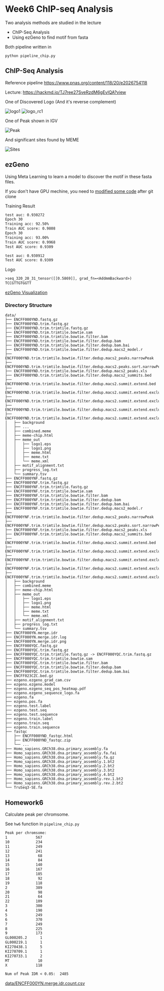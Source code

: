 # Week6 ChIP-seq Analysis

Two analysis methods are studied in the lecture
* ChIP-Seq Analysis
* Using ezGeno to find motif from fasta

Both pipeline written in 

`python pipeline_chip.py`

## ChIP-Seq Analysis

Reference pipeline https://www.pnas.org/content/118/20/e2026754118

Lecture: https://hackmd.io/TJ7ree27SveRzdM6gEvlQA?view

One of Discovered Logo (And it's reverse complement)

![logo1](https://raw.githubusercontent.com/linnil1/1101BioMedDataMining/main/hw6/data/ENCFF000YNF.trim.trimtile.bowtie.filter.dedup.macs2.summit.extend.excluded.top.peaks.meme/meme_out/logo1.png)
![logo_rc1](https://raw.githubusercontent.com/linnil1/1101BioMedDataMining/main/hw6/data/ENCFF000YNF.trim.trimtile.bowtie.filter.dedup.macs2.summit.extend.excluded.top.peaks.meme/meme_out/logo_rc1.png)

One of Peak shown in IGV

![Peak](https://raw.githubusercontent.com/linnil1/1101BioMedDataMining/main/hw6/data/ENCFF000YNF.trim.trimtile.bowtie.filter.dedup.macs2.peaks.sort.narrowPeak.igv.png)

And significant sites found by MEME

![Sites](https://raw.githubusercontent.com/linnil1/1101BioMedDataMining/main/hw6/data/ENCFF000YNF.trim.trimtile.bowtie.filter.dedup.macs2.summit.extend.excluded.top.peaks.meme.motif.svg)

## ezGeno

Using Meta Learning to learn a model to discover the motif in these fasta files.

If you don't have GPU mechine, you need to [modified some code](https://github.com/ailabstw/ezGeno/pull/3) after git clone

Training Result

``` txt
test auc: 0.930272
Epoch 30
Training acc: 92.50%
Train AUC score: 0.9808
Epoch 30
Training acc: 93.00%
Train AUC score: 0.9968
Test AUC score: 0.9309

test auc: 0.930912
Test AUC score: 0.9309
```

Logo

``` txt
>seq_320_20_31_tensor([[0.5869]], grad_fn=<AddmmBackward>)
TCCGTTGTGGTT
```

[ezGeno Visualization](https://raw.githubusercontent.com/linnil1/1101BioMedDataMining/main/hw6/data/ezgeno.ezgeno_seq_pos_heatmap.pdf)

### Directory Structure

```
data/
├── ENCFF000YND.fastq.gz
├── ENCFF000YND.trim.fastq.gz
├── ENCFF000YND.trim.trimtile.fastq.gz
├── ENCFF000YND.trim.trimtile.bowtie.sam
├── ENCFF000YND.trim.trimtile.bowtie.filter.bam
├── ENCFF000YND.trim.trimtile.bowtie.filter.dedup.bam
├── ENCFF000YND.trim.trimtile.bowtie.filter.dedup.bam.bai
├── ENCFF000YND.trim.trimtile.bowtie.filter.dedup.macs2_model.r
├── ENCFF000YND.trim.trimtile.bowtie.filter.dedup.macs2_peaks.narrowPeak
├── ENCFF000YND.trim.trimtile.bowtie.filter.dedup.macs2.peaks.sort.narrowPeak
├── ENCFF000YND.trim.trimtile.bowtie.filter.dedup.macs2_peaks.xls
├── ENCFF000YND.trim.trimtile.bowtie.filter.dedup.macs2_summits.bed
├── ENCFF000YND.trim.trimtile.bowtie.filter.dedup.macs2.summit.extend.bed
├── ENCFF000YND.trim.trimtile.bowtie.filter.dedup.macs2.summit.extend.excluded.bed
├── ENCFF000YND.trim.trimtile.bowtie.filter.dedup.macs2.summit.extend.excluded.top.bed
├── ENCFF000YND.trim.trimtile.bowtie.filter.dedup.macs2.summit.extend.excluded.top.peaks.fa
├── ENCFF000YND.trim.trimtile.bowtie.filter.dedup.macs2.summit.extend.excluded.top.peaks.meme
│   ├── background
│   ├── ...
│   ├── combined.meme
│   ├── meme-chip.html
│   ├── meme_out
│   │   ├── logo1.eps
│   │   ├── logo1.png
│   │   ├── meme.html
│   │   ├── meme.txt
│   │   └── meme.xml
│   ├── motif_alignment.txt
│   ├── progress_log.txt
│   └── summary.tsv
├── ENCFF000YNF.fastq.gz
├── ENCFF000YNF.trim.fastq.gz
├── ENCFF000YNF.trim.trimtile.fastq.gz
├── ENCFF000YNF.trim.trimtile.bowtie.sam
├── ENCFF000YNF.trim.trimtile.bowtie.filter.bam
├── ENCFF000YNF.trim.trimtile.bowtie.filter.dedup.bam
├── ENCFF000YNF.trim.trimtile.bowtie.filter.dedup.bam.bai
├── ENCFF000YNF.trim.trimtile.bowtie.filter.dedup.macs2_model.r
├── ENCFF000YNF.trim.trimtile.bowtie.filter.dedup.macs2_peaks.narrowPeak
├── ENCFF000YNF.trim.trimtile.bowtie.filter.dedup.macs2.peaks.sort.narrowPeak
├── ENCFF000YNF.trim.trimtile.bowtie.filter.dedup.macs2_peaks.xls
├── ENCFF000YNF.trim.trimtile.bowtie.filter.dedup.macs2_summits.bed
├── ENCFF000YNF.trim.trimtile.bowtie.filter.dedup.macs2.summit.extend.bed
├── ENCFF000YNF.trim.trimtile.bowtie.filter.dedup.macs2.summit.extend.excluded.bed
├── ENCFF000YNF.trim.trimtile.bowtie.filter.dedup.macs2.summit.extend.excluded.top.bed
├── ENCFF000YNF.trim.trimtile.bowtie.filter.dedup.macs2.summit.extend.excluded.top.peaks.fa
├── ENCFF000YNF.trim.trimtile.bowtie.filter.dedup.macs2.summit.extend.excluded.top.peaks.meme
│   ├── background
│   ├── combined.meme
│   ├── meme-chip.html
│   ├── meme_out
│   │   ├── logo1.eps
│   │   ├── logo1.png
│   │   ├── meme.html
│   │   ├── meme.txt
│   │   └── meme.xml
│   ├── motif_alignment.txt
│   ├── progress_log.txt
│   └── summary.tsv
├── ENCFF000YN.merge.idr
├── ENCFF000YN.merge.idr.log
├── ENCFF000YN.merge.idr.png
├── ENCFF000YQC.fastq.gz
├── ENCFF000YQC.trim.fastq.gz
├── ENCFF000YQC.trim.trimtile.fastq.gz -> ENCFF000YQC.trim.fastq.gz
├── ENCFF000YQC.trim.trimtile.bowtie.sam
├── ENCFF000YQC.trim.trimtile.bowtie.filter.bam
├── ENCFF000YQC.trim.trimtile.bowtie.filter.dedup.bam
├── ENCFF000YQC.trim.trimtile.bowtie.filter.dedup.bam.bai
├── ENCFF023CZC.bed.gz
├── ezgeno.ezgeno_grad_cam.csv
├── ezgeno.ezgeno.model
├── ezgeno.ezgeno_seq_pos_heatmap.pdf
├── ezgeno.ezgeno_sequence_logo.fa
├── ezgeno.fa
├── ezgeno.pos.fa
├── ezgeno.test.label
├── ezgeno.test.seq
├── ezgeno.test.sequence
├── ezgeno.train.label
├── ezgeno.train.seq
├── ezgeno.train.sequence
├── fastqc
│   ├── ENCFF000YND_fastqc.html
│   ├── ENCFF000YND_fastqc.zip
│   └── ...
├── Homo_sapiens.GRCh38.dna.primary_assembly.fa
├── Homo_sapiens.GRCh38.dna.primary_assembly.fa.fai
├── Homo_sapiens.GRCh38.dna.primary_assembly.fa.gz
├── Homo_sapiens.GRCh38.dna.primary_assembly.1.bt2
├── Homo_sapiens.GRCh38.dna.primary_assembly.2.bt2
├── Homo_sapiens.GRCh38.dna.primary_assembly.3.bt2
├── Homo_sapiens.GRCh38.dna.primary_assembly.4.bt2
├── Homo_sapiens.GRCh38.dna.primary_assembly.rev.1.bt2
├── Homo_sapiens.GRCh38.dna.primary_assembly.rev.2.bt2
└── TruSeq3-SE.fa
```

## Homework6

Calculate peak per chromsome.

See `hw6` function in `pipeline_chip.py`

``` txt
Peak per chromsome:
1             567
10            234
11            249
12            241
13             68
14             84
15            140
16            167
17            185
18             92
19            118
2             389
20             98
21             64
22            109
3             300
4             190
5             249
6             370
7             249
8             225
9             173
GL000205.2      1
GL000219.1      1
KI270438.1      5
KI270709.1      1
KI270733.1      2
MT             10
X             118

Num of Peak IDR < 0.05:  2485
```

[data/ENCFF000YN.merge.idr.count.csv](https://github.com/linnil1/1101BioMedDataMining/blob/main/hw6/data/ENCFF000YN.merge.idr.count.csv)
